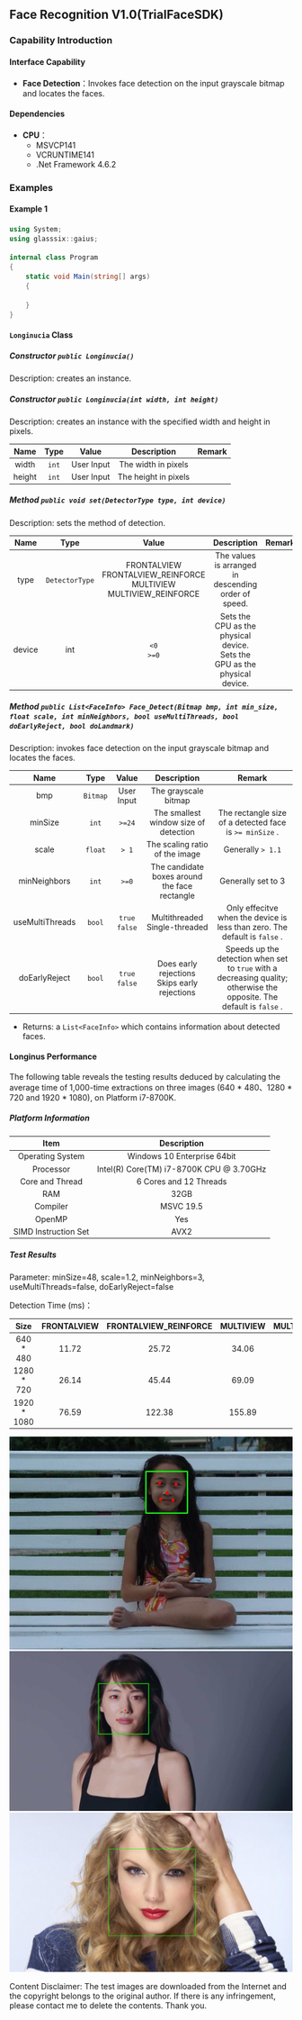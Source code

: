 ## Face Recognition V1.0(TrialFaceSDK)
### Capability Introduction
#### Interface Capability
- **Face Detection**：Invokes face detection on the input grayscale bitmap and locates the faces.
#### Dependencies
- **CPU**：
   - MSVCP141
   - VCRUNTIME141
   - .Net Framework 4.6.2
### Examples
#### Example 1
```C#
using System;
using glasssix::gaius;

internal class Program
{
	static void Main(string[] args)
	{

	}
}
```

#### ```Longinucia``` Class
##### Constructor ```public Longinucia()```
Description: creates an instance.

##### Constructor ```public Longinucia(int width, int height)```
Description: creates an instance with the specified width and height in pixels.

|Name|Type|Value|Description|Remark|
|:---:|:---:|:---:|:---:|:---:|
|width|```int```|User Input|The width in pixels||
|height|```int```|User Input|The height in pixels||

##### Method ```public void set(DetectorType type, int device)```
Description: sets the method of detection.

|Name|Type|Value|Description|Remark|
|:---:|:---:|:---:|:---:|:---:|
|type|```DetectorType```|FRONTALVIEW<br>FRONTALVIEW_REINFORCE<br>MULTIVIEW<br> MULTIVIEW_REINFORCE|The values is arranged in descending order of speed.||
|device|int|```<0```<br>```>=0```|Sets the CPU as the physical device.<br>Sets the GPU as the physical device.| |

##### Method ```public List<FaceInfo> Face_Detect(Bitmap bmp, int min_size, float scale, int minNeighbors, bool useMultiThreads, bool doEarlyReject, bool doLandmark)```
Description: invokes face detection on the input grayscale bitmap and locates the faces.

|Name|Type|Value|Description|Remark|
|:---:|:---:|:---:|:---:|:---:|
|bmp|```Bitmap```|User Input|The grayscale bitmap||
|minSize|```int```|```>=24```|The smallest window size of detection|The rectangle size of a detected face is ```>= minSize``` .|
|scale|```float```|```> 1```|The scaling ratio of the image|Generally ```> 1.1```|
|minNeighbors|```int```|```>=0```|The candidate boxes around the face rectangle|Generally set to 3|
|useMultiThreads|```bool```|```true```<br>```false```|Multithreaded<br>Single-threaded|Only effecitve when the device is less than zero. The default is ```false``` .|
|doEarlyReject|```bool```|```true```<br>```false```|Does early rejections<br>Skips early rejections|Speeds up the detection when set to ```true``` with a decreasing quality; otherwise the opposite. The default is ```false``` .|

- Returns: a ```List<FaceInfo>``` which contains information about detected faces.

#### Longinus Performance
The following table reveals the testing results deduced by calculating the average time of 1,000-time extractions on three images (640 \* 480、1280 \* 720 and 1920 \* 1080), on Platform i7-8700K.

##### Platform Information
Item | Description
:-:|:-:
Operating System | Windows 10 Enterprise 64bit |
Processor | Intel(R) Core(TM) i7-8700K CPU @ 3.70GHz |
Core and Thread | 6 Cores and 12 Threads |
RAM | 32GB |
Compiler | MSVC 19.5 |
OpenMP | Yes |
SIMD Instruction Set | AVX2 |


##### Test Results

Parameter: minSize=48, scale=1.2, minNeighbors=3, useMultiThreads=false, doEarlyReject=false

Detection Time (ms)：

Size | FRONTALVIEW | FRONTALVIEW_REINFORCE | MULTIVIEW | MULTIVIEW_REINFORCE
:-:|:-:|:-:|:-:|:-:
640 * 480 | 11.72 | 25.72 | 34.06 | 41.42 |
1280 * 720 | 26.14 | 45.44 | 69.09 | 85.07 |
1920 * 1080 | 76.59 | 122.38 | 155.89 | 186.86 |

![avatar](../640.jpg)
![avatar](../720.jpg)
![avatar](../1080.jpg)

Content Disclaimer: The test images are downloaded from the Internet and the copyright belongs to the original author. If there is any infringement, please contact me to delete the contents. Thank you.